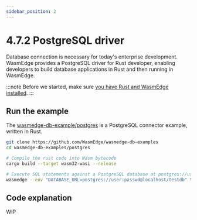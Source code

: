 ```yaml
---
sidebar_position: 2
---
```


# 4.7.2 PostgreSQL driver

Database connection is necessary for today's enterprise development. WasmEdge provides a PostgreSQL driver for Rust developer, enabling developers to build database applications in Rust and then running in WasmEdge.

:::note
Before we started, make sure [you have Rust and WasmEdge installed](../setup).
:::

## Run the example

The [wasmedge-db-example/postgres](https://github.com/WasmEdge/wasmedge-db-examples/tree/main/postgres) is a PostgreSQL connector example, written in Rust.

```bash
git clone https://github.com/WasmEdge/wasmedge-db-examples
cd wasmedge-db-examples/postgres

# Compile the rust code into Wasm bytecode
cargo build --target wasm32-wasi --release

# Execute SQL statements against a PostgreSQL database at postgres://user:passwd@localhost/testdb
wasmedge --env "DATABASE_URL=postgres://user:passwd@localhost/testdb" target/wasm32-wasi/release/crud.wasm
```

## Code explanation

WIP
